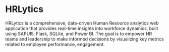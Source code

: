 # HRLytics
HRLytics is a comprehensive, data-driven Human Resource analytics web application that provides real-time insights into workforce dynamics, built using SAPUI5, Flask, SQLite, and Power BI. The goal is to empower HR teams and leadership to make informed decisions by visualizing key metrics related to employee performance, engagement.
